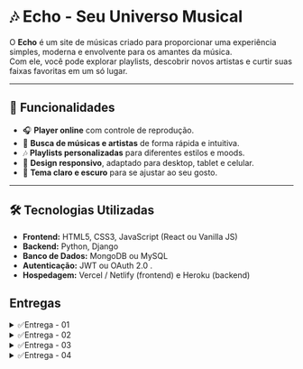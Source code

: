 # 🎶 Echo - Seu Universo Musical

O **Echo** é um site de músicas criado para proporcionar uma experiência simples, moderna e envolvente para os amantes da música.  
Com ele, você pode explorar playlists, descobrir novos artistas e curtir suas faixas favoritas em um só lugar.  

---

## 🚀 Funcionalidades

- 🎧 **Player online** com controle de reprodução.  
- 🔎 **Busca de músicas e artistas** de forma rápida e intuitiva.  
- 🎶 **Playlists personalizadas** para diferentes estilos e moods.  
- 📱 **Design responsivo**, adaptado para desktop, tablet e celular.  
- 🌙 **Tema claro e escuro** para se ajustar ao seu gosto.  

---

## 🛠️ Tecnologias Utilizadas

- **Frontend:** HTML5, CSS3, JavaScript (React ou Vanilla JS)  
- **Backend:** Python, Django  
- **Banco de Dados:** MongoDB ou MySQL  
- **Autenticação:** JWT ou OAuth 2.0 . 
- **Hospedagem:** Vercel / Netlify (frontend) e Heroku (backend)  

## Entregas
<details>
<summary>✅Entrega - 01</summary>

 **Quadro Jira**
![Backlog do Echo](./9b9bcbfe-3674-4ebf-bd80-5903eb4a3c72.png)


[📄 **Documentação no Google Docs**](https://docs.google.com/document/d/1iIE2TN-brDPJG4-VLgA5vC3a-OJslN4rudeJ6qXee54/edit?tab=t.0#heading=h.ydhtqjk9ltrr)

[▶️ **Screencast Figma**](https://youtu.be/5f4h1V8EvZw?si=Puvt2TmS40G6oNOg)
</details>

<details>
<summary>✅Entrega - 02</summary>

[![Site](https://img.shields.io/badge/Acesse%20o%20jira-blue)](https://ech0music.atlassian.net/jira/software/projects/SCRUM/summary?atlOrigin=eyJpIjoiMzAyZGU1NzY4YWVjNGJiN2E0NGM1YjFjZjZjOGI5ZjUiLCJwIjoiaiJ9)

![sprint 2](sprint2.jpg)

![backlog](backlogjira.jpg)

[![Site](https://img.shields.io/badge/Acesse%20meu%20site-blue)](https://alvezz.pythonanywhere.com)

[▶️ **Screencast Deploy**](https://www.youtube.com/watch?v=XL0pxdvjNLw)

***Programação em par***  
Sessão do Dia 29/09/2025 - Desenvolvimento da Página Home  
Foco: Estrutura e componentes principais da página Home.

Piloto (Driver): Pedro Guerra  
Navegador (Navigator): Ramses

**Atividades Realizadas:**
- Criação da estrutura semântica do HTML da página Home (header, banner, serviços, footer).
- Estilização do layout principal com CSS.
- Implementação do menu de navegação.
- Ajustes de design para garantir a consistência visual em diferentes tamanhos de tela.

</details>

<details>
<summary>✅Entrega - 03</summary>

![sprint 3](sprint3.jpg)

![bug/issues tracker](issues.png)

[▶️ **Screencast Deploy**](https://youtu.be/yEldrKc7uEs?si=b0utGYSF11F_M0df)

***Programação em par***
sessão do Dia 20/10/2025 - Desenvolvimento das historias e preparação da implementação junto com o deploy
foco: estrutura das novas funcionalidades
Piloto (Driver): Pedro Guerra
Navegador (Navigator): Lucas Samuel


**Atividades Realizadas (Implementação das Histórias):**
- Integração do player com backend para reprodução de músicas.
- Testes unitários iniciais para funcionalidades críticas do player.

**Ajustes no Deploy:**
- Configuração de variáveis de ambiente no backend e frontend.
- Ajustes no build para compatibilidade com Vercel.

**Implementação CI/CD:**
- Configuração de pipeline no GitHub Actions:
  - Build automático do frontend e backend.

</details>

<details>
<summary>✅Entrega - 04</summary>
</details>
